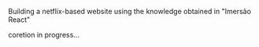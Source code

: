 Building a netflix-based website using the knowledge obtained in "Imersão React"

coretion in progress...
